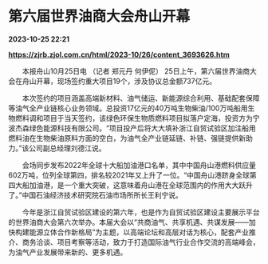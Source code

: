 # 第六届世界油商大会舟山开幕

**2023-10-25 22:21**

**https://zjrb.zjol.com.cn/html/2023-10/26/content_3693626.htm**

　　本报舟山10月25日电 （记者 郑元丹 何伊伲） 25日上午，第六届世界油商大会在舟山开幕，现场签约重大项目19个，涉及协议总金额737亿元。

　　本次签约的项目涵盖高端新材料、油气储运、新能源综合利用、基础配套保障等油气全产业链核心业务领域。总投资17亿元的40万吨生物柴油/100万吨船用生物燃料调和项目于当天签约，该绿色环保生物质燃料项目拟落户定海，投资方为宁波杰森绿色能源科技有限公司。“项目投产后将大大填补浙江自贸试验区加注船用燃料油在生物柴油原料方面的空白，为油气全产业链延链、补链、强链提供新助力。”该公司副总经理刘德江说。

　　会场同步发布2022年全球十大船加油港口名单，其中中国舟山港燃料供应量602万吨，位列全球第四，排名较2021年又上升了一位。“中国舟山港跻身全球第四大船加油港，是一个重大突破，这意味着舟山港在全球范围内的作用大大跃升了。”中国石油经济技术研究院石油市场所所长王利宁说。

　　今年是浙江自贸试验区建设的第六年，也是作为自贸试验区建设主要展示平台的世界油商大会第六次举办。本届大会以“共商油气、共享机遇、共谋发展——加快构建能源立体合作新格局”为主题，以高端论坛和高层对话为核心，配套产业推介、商务洽谈、项目考察等活动，致力于打造国际油气行业合作交流的高端峰会，为油气产业发展带来新的、更多机遇。